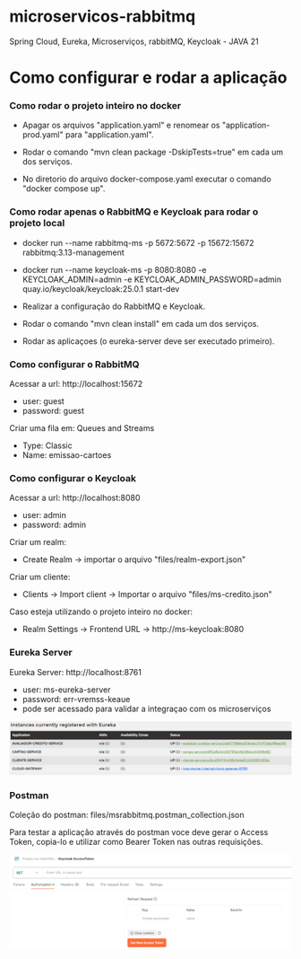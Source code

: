 # microservicos-rabbitmq

Spring Cloud, Eureka, Microserviços, rabbitMQ, Keycloak - JAVA 21

# Como configurar e rodar a aplicação

### Como rodar o projeto inteiro no docker

- Apagar os arquivos "application.yaml" e renomear os "application-prod.yaml" para "application.yaml".

- Rodar o comando "mvn clean package -DskipTests=true" em cada um dos serviços.

- No diretorio do arquivo docker-compose.yaml executar o comando "docker compose up".

### Como rodar apenas o RabbitMQ e Keycloak para rodar o projeto local

- docker run --name rabbitmq-ms -p 5672:5672 -p 15672:15672 rabbitmq:3.13-management

- docker run --name keycloak-ms -p 8080:8080 -e KEYCLOAK_ADMIN=admin -e KEYCLOAK_ADMIN_PASSWORD=admin quay.io/keycloak/keycloak:25.0.1 start-dev

- Realizar a configuração do RabbitMQ e Keycloak.

- Rodar o comando "mvn clean install" em cada um dos serviços.

- Rodar as aplicaçoes (o eureka-server deve ser executado primeiro).

### Como configurar o RabbitMQ

Acessar a url: http://localhost:15672

- user: guest
- password: guest

Criar uma fila em: Queues and Streams

- Type: Classic
- Name: emissao-cartoes

### Como configurar o Keycloak

Acessar a url: http://localhost:8080

- user: admin
- password: admin

Criar um realm:

- Create Realm -> importar o arquivo "files/realm-export.json"

Criar um cliente:

- Clients -> Import client -> Importar o arquivo "files/ms-credito.json"

Caso esteja utilizando o projeto inteiro no docker:

- Realm Settings -> Frontend URL -> http://ms-keycloak:8080

### Eureka Server

Eureka Server: http://localhost:8761

- user: ms-eureka-server
- password: err-vremss-keaue
- pode ser acessado para validar a integraçao com os microserviços

![instances registered with eureka](files/eureka_instances.png)

### Postman

Coleção do postman: files/msrabbitmq.postman_collection.json

Para testar a aplicação através do postman voce deve gerar o Access Token, copia-lo e utilizar como Bearer Token nas outras requisições.

![get access token on postman](files/get_access_token.png)
